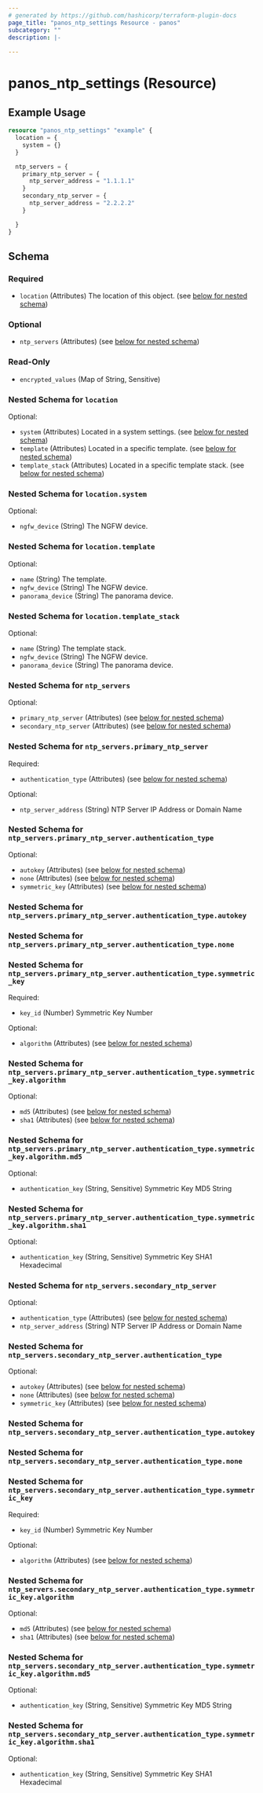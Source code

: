 ```yaml
---
# generated by https://github.com/hashicorp/terraform-plugin-docs
page_title: "panos_ntp_settings Resource - panos"
subcategory: ""
description: |-
  
---
```


# panos_ntp_settings (Resource)



## Example Usage

```terraform
resource "panos_ntp_settings" "example" {
  location = {
    system = {}
  }

  ntp_servers = {
    primary_ntp_server = {
      ntp_server_address = "1.1.1.1"
    }
    secondary_ntp_server = {
      ntp_server_address = "2.2.2.2"
    }

  }
}
```

<!-- schema generated by tfplugindocs -->
## Schema

### Required

- `location` (Attributes) The location of this object. (see [below for nested schema](#nestedatt--location))

### Optional

- `ntp_servers` (Attributes) (see [below for nested schema](#nestedatt--ntp_servers))

### Read-Only

- `encrypted_values` (Map of String, Sensitive)

<a id="nestedatt--location"></a>
### Nested Schema for `location`

Optional:

- `system` (Attributes) Located in a system settings. (see [below for nested schema](#nestedatt--location--system))
- `template` (Attributes) Located in a specific template. (see [below for nested schema](#nestedatt--location--template))
- `template_stack` (Attributes) Located in a specific template stack. (see [below for nested schema](#nestedatt--location--template_stack))

<a id="nestedatt--location--system"></a>
### Nested Schema for `location.system`

Optional:

- `ngfw_device` (String) The NGFW device.


<a id="nestedatt--location--template"></a>
### Nested Schema for `location.template`

Optional:

- `name` (String) The template.
- `ngfw_device` (String) The NGFW device.
- `panorama_device` (String) The panorama device.


<a id="nestedatt--location--template_stack"></a>
### Nested Schema for `location.template_stack`

Optional:

- `name` (String) The template stack.
- `ngfw_device` (String) The NGFW device.
- `panorama_device` (String) The panorama device.



<a id="nestedatt--ntp_servers"></a>
### Nested Schema for `ntp_servers`

Optional:

- `primary_ntp_server` (Attributes) (see [below for nested schema](#nestedatt--ntp_servers--primary_ntp_server))
- `secondary_ntp_server` (Attributes) (see [below for nested schema](#nestedatt--ntp_servers--secondary_ntp_server))

<a id="nestedatt--ntp_servers--primary_ntp_server"></a>
### Nested Schema for `ntp_servers.primary_ntp_server`

Required:

- `authentication_type` (Attributes) (see [below for nested schema](#nestedatt--ntp_servers--primary_ntp_server--authentication_type))

Optional:

- `ntp_server_address` (String) NTP Server IP Address or Domain Name

<a id="nestedatt--ntp_servers--primary_ntp_server--authentication_type"></a>
### Nested Schema for `ntp_servers.primary_ntp_server.authentication_type`

Optional:

- `autokey` (Attributes) (see [below for nested schema](#nestedatt--ntp_servers--primary_ntp_server--authentication_type--autokey))
- `none` (Attributes) (see [below for nested schema](#nestedatt--ntp_servers--primary_ntp_server--authentication_type--none))
- `symmetric_key` (Attributes) (see [below for nested schema](#nestedatt--ntp_servers--primary_ntp_server--authentication_type--symmetric_key))

<a id="nestedatt--ntp_servers--primary_ntp_server--authentication_type--autokey"></a>
### Nested Schema for `ntp_servers.primary_ntp_server.authentication_type.autokey`


<a id="nestedatt--ntp_servers--primary_ntp_server--authentication_type--none"></a>
### Nested Schema for `ntp_servers.primary_ntp_server.authentication_type.none`


<a id="nestedatt--ntp_servers--primary_ntp_server--authentication_type--symmetric_key"></a>
### Nested Schema for `ntp_servers.primary_ntp_server.authentication_type.symmetric_key`

Required:

- `key_id` (Number) Symmetric Key Number

Optional:

- `algorithm` (Attributes) (see [below for nested schema](#nestedatt--ntp_servers--primary_ntp_server--authentication_type--symmetric_key--algorithm))

<a id="nestedatt--ntp_servers--primary_ntp_server--authentication_type--symmetric_key--algorithm"></a>
### Nested Schema for `ntp_servers.primary_ntp_server.authentication_type.symmetric_key.algorithm`

Optional:

- `md5` (Attributes) (see [below for nested schema](#nestedatt--ntp_servers--primary_ntp_server--authentication_type--symmetric_key--algorithm--md5))
- `sha1` (Attributes) (see [below for nested schema](#nestedatt--ntp_servers--primary_ntp_server--authentication_type--symmetric_key--algorithm--sha1))

<a id="nestedatt--ntp_servers--primary_ntp_server--authentication_type--symmetric_key--algorithm--md5"></a>
### Nested Schema for `ntp_servers.primary_ntp_server.authentication_type.symmetric_key.algorithm.md5`

Optional:

- `authentication_key` (String, Sensitive) Symmetric Key MD5 String


<a id="nestedatt--ntp_servers--primary_ntp_server--authentication_type--symmetric_key--algorithm--sha1"></a>
### Nested Schema for `ntp_servers.primary_ntp_server.authentication_type.symmetric_key.algorithm.sha1`

Optional:

- `authentication_key` (String, Sensitive) Symmetric Key SHA1 Hexadecimal






<a id="nestedatt--ntp_servers--secondary_ntp_server"></a>
### Nested Schema for `ntp_servers.secondary_ntp_server`

Optional:

- `authentication_type` (Attributes) (see [below for nested schema](#nestedatt--ntp_servers--secondary_ntp_server--authentication_type))
- `ntp_server_address` (String) NTP Server IP Address or Domain Name

<a id="nestedatt--ntp_servers--secondary_ntp_server--authentication_type"></a>
### Nested Schema for `ntp_servers.secondary_ntp_server.authentication_type`

Optional:

- `autokey` (Attributes) (see [below for nested schema](#nestedatt--ntp_servers--secondary_ntp_server--authentication_type--autokey))
- `none` (Attributes) (see [below for nested schema](#nestedatt--ntp_servers--secondary_ntp_server--authentication_type--none))
- `symmetric_key` (Attributes) (see [below for nested schema](#nestedatt--ntp_servers--secondary_ntp_server--authentication_type--symmetric_key))

<a id="nestedatt--ntp_servers--secondary_ntp_server--authentication_type--autokey"></a>
### Nested Schema for `ntp_servers.secondary_ntp_server.authentication_type.autokey`


<a id="nestedatt--ntp_servers--secondary_ntp_server--authentication_type--none"></a>
### Nested Schema for `ntp_servers.secondary_ntp_server.authentication_type.none`


<a id="nestedatt--ntp_servers--secondary_ntp_server--authentication_type--symmetric_key"></a>
### Nested Schema for `ntp_servers.secondary_ntp_server.authentication_type.symmetric_key`

Required:

- `key_id` (Number) Symmetric Key Number

Optional:

- `algorithm` (Attributes) (see [below for nested schema](#nestedatt--ntp_servers--secondary_ntp_server--authentication_type--symmetric_key--algorithm))

<a id="nestedatt--ntp_servers--secondary_ntp_server--authentication_type--symmetric_key--algorithm"></a>
### Nested Schema for `ntp_servers.secondary_ntp_server.authentication_type.symmetric_key.algorithm`

Optional:

- `md5` (Attributes) (see [below for nested schema](#nestedatt--ntp_servers--secondary_ntp_server--authentication_type--symmetric_key--algorithm--md5))
- `sha1` (Attributes) (see [below for nested schema](#nestedatt--ntp_servers--secondary_ntp_server--authentication_type--symmetric_key--algorithm--sha1))

<a id="nestedatt--ntp_servers--secondary_ntp_server--authentication_type--symmetric_key--algorithm--md5"></a>
### Nested Schema for `ntp_servers.secondary_ntp_server.authentication_type.symmetric_key.algorithm.md5`

Optional:

- `authentication_key` (String, Sensitive) Symmetric Key MD5 String


<a id="nestedatt--ntp_servers--secondary_ntp_server--authentication_type--symmetric_key--algorithm--sha1"></a>
### Nested Schema for `ntp_servers.secondary_ntp_server.authentication_type.symmetric_key.algorithm.sha1`

Optional:

- `authentication_key` (String, Sensitive) Symmetric Key SHA1 Hexadecimal
